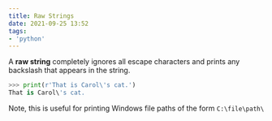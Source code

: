 ```yaml
---
title: Raw Strings
date: 2021-09-25 13:52
tags:
- 'python'
---
```


A **raw string** completely ignores all escape characters and prints any
backslash that appears in the string.

```python
>>> print(r'That is Carol\'s cat.')
That is Carol\'s cat.
```

Note, this is useful for printing Windows file paths of the form `C:\file\path\`

